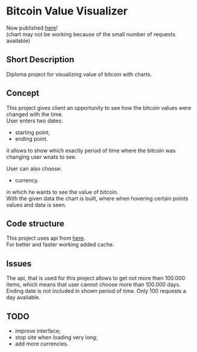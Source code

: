 # Bitcoin Value Visualizer
Now published [here](https://bitcoin-value-vizualizer.herokuapp.com/)!  
(chart may not be working because of the small number of requests available)

## Short Description
Diploma project for visualizing value of bitcoin with charts.

## Concept 
This project gives client an opportunity to see how the bitcoin values were changed with the time.  
User enters two dates:  
* starting point;
* ending point.  

it allows to show which exactly period of time where the bitcoin was changing user wnats to see.  

User can also choose:  
* currency.  

in which he wants to see the value of bitcoin.  
With the given data the chart is built, where when hovering certain points values and data is seen.

## Code structure
This project uses api from [here](https://www.coinapi.io/).  
For better and faster working added cache.

## Issues
The api, that is used for this project allows to get not more then 100.000 items, which means that user cannot choose more than 100.000 days.  
Ending date is not included in shown period of time.
Only 100 requests a day available.

## TODO
* improve interface;  
* stop site when loading very long;
* add more currencies.
